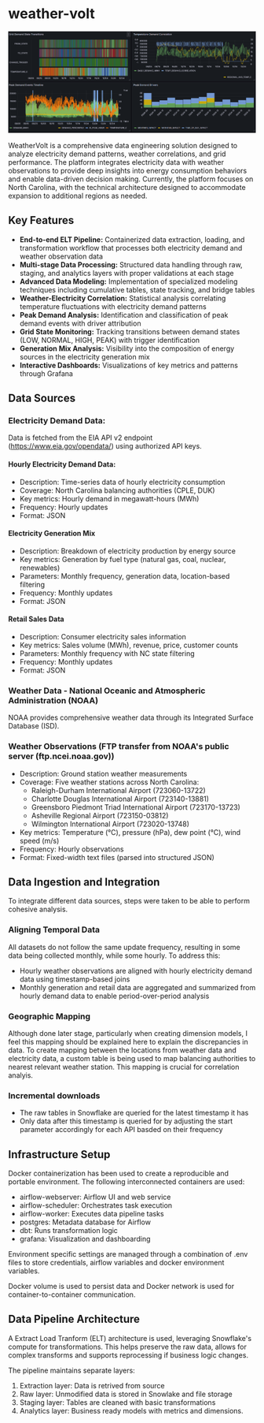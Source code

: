 # weather-volt
![weather-volt](./images/Dashbboard_overview.png)

WeatherVolt is a comprehensive data engineering solution designed to analyze electricity demand patterns, weather correlations, and grid performance. The platform integrates electricity data with weather observations to provide deep insights into energy consumption behaviors and enable data-driven decision making. Currently, the platform focuses on North Carolina, with the technical architecture designed to accommodate expansion to additional regions as needed.

## Key Features
- **End-to-end ELT Pipeline:** Containerized data extraction, loading, and transformation workflow that processes both electricity demand and weather observation data
- **Multi-stage Data Processing:** Structured data handling through raw, staging, and analytics layers with proper validations at each stage
- **Advanced Data Modeling:** Implementation of specialized modeling techniques including cumulative tables, state tracking, and bridge tables
- **Weather-Electricity Correlation:** Statistical analysis correlating temperature fluctuations with electricity demand patterns
- **Peak Demand Analysis:** Identification and classification of peak demand events with driver attribution
- **Grid State Monitoring:** Tracking transitions between demand states (LOW, NORMAL, HIGH, PEAK) with trigger identification
- **Generation Mix Analysis:** Visibility into the composition of energy sources in the electricity generation mix
- **Interactive Dashboards:** Visualizations of key metrics and patterns through Grafana

## Data Sources
### Electricity Demand Data:
   Data is fetched from the EIA API v2 endpoint (https://www.eia.gov/opendata/) using authorized API keys. 

  #### Hourly Electricity Demand Data:
  - Description: Time-series data of hourly electricity consumption
  - Coverage: North Carolina balancing authorities (CPLE, DUK)
  - Key metrics: Hourly demand in megawatt-hours (MWh)
  - Frequency: Hourly updates
  - Format: JSON
  #### Electricity Generation Mix
  - Description: Breakdown of electricity production by energy source
  - Key metrics: Generation by fuel type (natural gas, coal, nuclear, renewables)
  - Parameters: Monthly frequency, generation data, location-based filtering
  - Frequency: Monthly updates
  - Format: JSON
  #### Retail Sales Data
  - Description: Consumer electricity sales information
  - Key metrics: Sales volume (MWh), revenue, price, customer counts
  - Parameters: Monthly frequency with NC state filtering
  - Frequency: Monthly updates
  - Format: JSON

### Weather Data - National Oceanic and Atmospheric Administration (NOAA)
NOAA provides comprehensive weather data through its Integrated Surface Database (ISD).

### Weather Observations (FTP transfer from NOAA's public server (ftp.ncei.noaa.gov))
- Description: Ground station weather measurements
- Coverage: Five weather stations across North Carolina:
  - Raleigh-Durham International Airport (723060-13722)
  - Charlotte Douglas International Airport (723140-13881)
  - Greensboro Piedmont Triad International Airport (723170-13723)
  - Asheville Regional Airport (723150-03812)
  - Wilmington International Airport (723020-13748)
- Key metrics: Temperature (°C), pressure (hPa), dew point (°C), wind speed (m/s)
- Frequency: Hourly observations
- Format: Fixed-width text files (parsed into structured JSON)

## Data Ingestion and Integration
To integrate different data sources, steps were taken to be able to perform cohesive analysis. 
### Aligning Temporal Data
All datasets do not follow the same update frequency, resulting in some data being collected monthly, while some hourly. To address this:
- Hourly weather observations are aligned with hourly electricity demand data using timestamp-based joins
- Monthly generation and retail data are aggregated and summarized from hourly demand data to enable period-over-period analysis
  
### Geographic Mapping
Although done later stage, particularly when creating dimension models, I feel this mapping should be explained here to explain the discrepancies in data. To create mapping between the locations from weather data and electricity data, a custom table is being used to map balancing authorities to nearest relevant weather station. This mapping is crucial for correlation analyis.

### Incremental downloads 
- The raw tables in Snowflake are queried for the latest timestamp it has
- Only data after this timestamp is queried for by adjusting the start parameter accordingly for each API basded on their frequency 


## Infrastructure Setup
Docker containerization has been used to create a reproducible and portable environment. The following interconnected containers are used:  
- airflow-webserver: Airflow UI and web service
- airflow-scheduler: Orchestrates task execution
- airflow-worker: Executes data pipeline tasks
- postgres: Metadata database for Airflow
- dbt: Runs transformation logic
- grafana: Visualization and dashboarding

Environment specific settings are managed through a combination of .env files to store credentials, airflow variables and docker environment variables.

Docker volume is used to persist data and Docker network is used for container-to-container communication.

## Data Pipeline Architecture
A Extract Load Tranform (ELT) architecture is used, leveraging Snowflake's compute for transformations. This helps preserve the raw data, allows for complex transforms and supports reprocessing if business logic changes.

The pipeline maintains separate layers:
1. Extraction layer: Data is retrived from source
2. Raw layer: Unmodified data is stored in Snowlake and file storage
3. Staging layer: Tables are cleaned with basic transformations
4. Analytics layer: Business ready models with metrics and dimensions.



